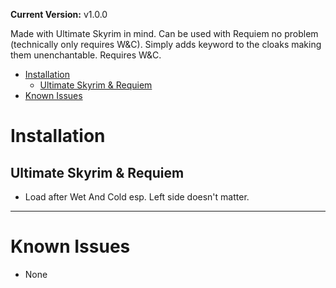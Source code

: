 **Current Version:** v1.0.0

Made with Ultimate Skyrim in mind. Can be used with Requiem no problem (technically only requires W&C). Simply adds keyword to the cloaks making them unenchantable. Requires W&C. 

<!-- TOC -->

- [Installation](#installation)
    - [Ultimate Skyrim & Requiem](#ultimate-skyrim--requiem)
- [Known Issues](#known-issues)

<!-- /TOC -->

# Installation

## Ultimate Skyrim & Requiem

- Load after Wet And Cold esp. Left side doesn't matter.

___

# Known Issues

- None